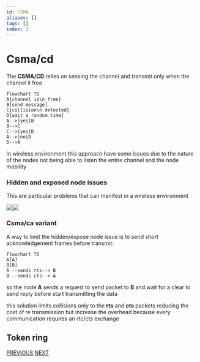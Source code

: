 ```yaml
---
id: CSMA
aliases: []
tags: []
index: 3
---
```


# Csma/cd

The **CSMA/CD** relies on sensing the channel and transmit only when the channel il free

```mermaid
flowchart TD
A{channel is\n free}
B[send message]
C{collision\n detected}
D[wait a random time]
A-->|yes|B
B-->C
C-->|yes|D
A-->|no|D
D-->A
```

In wireless environment this approach have some issues due to the nature of the nodes not being able to listen the entire channel and the node mobility

### Hidden and exposed node issues

This are particular problems that can manifest in a wireless environment

![](mobile_systems/Pasted%20image%2020240604181911.png)![](Pasted%20image%2020240604181924.png)

### Csma/ca variant

A way to limit the hidden/expose node issue is to send short acknowledgement frames before transmit:

```mermaid
flowchart TD
A[A]
B[B]
A --sends rts--> B
B --sends cts--> A
```

so the node **A** sends a request to send packet to **B** and wait for a clear to send reply before start transmitting the data

this solution limits collisions only to the **rts** and **cts** packets reducing the cost of re transmission but increase the overhead because every communication requires an rtc/cts exchange


## Token ring

[PREVIOUS](mobile_systems/wireless/medium_access_control.md) [NEXT](mobile_systems/wireless/wifi.md)
